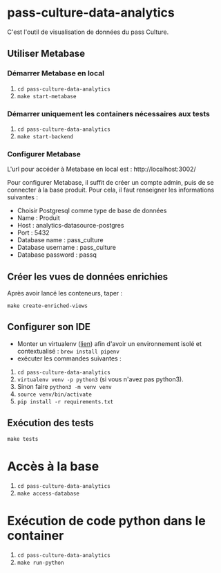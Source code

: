 # pass-culture-data-analytics

C'est l'outil de visualisation de données du pass Culture.

## Utiliser Metabase
### Démarrer Metabase en local
1. `cd pass-culture-data-analytics`
2. `make start-metabase`

### Démarrer uniquement les containers nécessaires aux tests
1. `cd pass-culture-data-analytics`
2. `make start-backend`

### Configurer Metabase
L'url pour accéder à Metabase en local est : http://localhost:3002/

Pour configurer Metabase, il suffit de créer un compte admin, puis de se connecter à la base produit. Pour cela, il faut renseigner les informations suivantes :
- Choisir Postgresql comme type de base de données
- Name : Produit
- Host : analytics-datasource-postgres
- Port : 5432
- Database name : pass_culture
- Database username : pass_culture
- Database password : passq

## Créer les vues de données enrichies
Après avoir lancé les conteneurs, taper :

`make create-enriched-views`

## Configurer son IDE
- Monter un virtualenv ([lien](https://python-guide-pt-br.readthedocs.io/fr/latest/dev/virtualenvs.html)) afin d'avoir un environnement isolé et contextualisé : `brew install pipenv`
- exécuter les commandes suivantes :
1. `cd pass-culture-data-analytics`
2. `virtualenv venv -p python3` (si vous n'avez pas python3).
3. Sinon faire `python3 -m venv venv`
4. `source venv/bin/activate`
5. `pip install -r requirements.txt`

## Exécution des tests
`make tests`

# Accès à la base
1. `cd pass-culture-data-analytics`
2. `make access-database`

# Exécution de code python dans le container
1. `cd pass-culture-data-analytics`
2. `make run-python`
